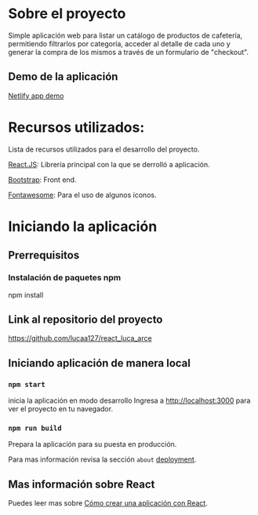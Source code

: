 # Sobre el proyecto

 Simple aplicación web para listar un catálogo de productos de cafetería, permitiendo filtrarlos por categoría, acceder al detalle de cada uno y generar la compra de los mismos a través de un formulario de "checkout".

## Demo de la aplicación

[Netlify app demo](https://practical-kare-a3d830.netlify.app)

# Recursos utilizados: 
Lista de recursos utilizados para el desarrollo del proyecto.

[React.JS](https://reactjs.org/): Librería principal con la que se derrolló a aplicación.

[Bootstrap](https://getbootstrap.com/): Front end.

[Fontawesome](https://fontawesome.com/): Para el uso de algunos íconos.



# Iniciando la aplicación

## Prerrequisitos

### Instalación de paquetes npm
npm install

## Link al repositorio del proyecto

https://github.com/lucaa127/react_luca_arce

## Iniciando aplicación de manera local

### `npm start`

inicia la aplicación en modo desarrollo
Ingresa a [http://localhost:3000](http://localhost:3000) para ver el proyecto en tu navegador.

### `npm run build`

Prepara la aplicación para su puesta en producción.

Para mas información revisa la sección `about` [deployment](https://facebook.github.io/create-react-app/docs/deployment).

## Mas información sobre React

Puedes leer mas sobre [Cómo crear una aplicación con React](https://facebook.github.io/create-react-app/docs/getting-started).